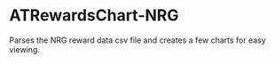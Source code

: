 # ATRewardsChart-NRG
Parses the NRG reward data csv file and creates a few charts for easy viewing.
